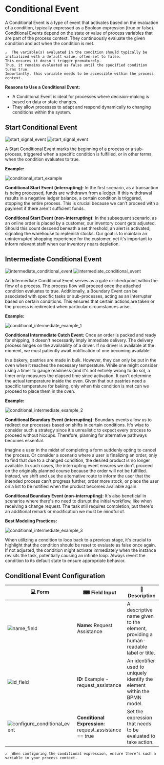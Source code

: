 # Conditional Event

A Conditional Event is a type of event that activates based on the evaluation of a condition, typically expressed as a Boolean expression (true or false).
Conditional Events depend on the state or value of process variables that are part of the process context.
They continuously evaluate the given condition and act when the condition is met.

```{admonition} Note
⚠  The variable(s) evaluated in the condition should typically be initialized with a default value, often set to false.
This ensures it doesn't trigger prematurely.
Thus, it remains evaluated as false until the specified condition turns true.
Importantly, this variable needs to be accessible within the process context.
```

**Reasons to Use a Conditional Event:**

- A Conditional Event is ideal for processes where decision-making is based on data or state changes.
- They allow processes to adapt and respond dynamically to changing conditions within the system.

## Start Conditional Event

![start_signal_event](/images/start_conditional_event.png)
![start_signal_event](/images/non_interrupting_conditional_start_event.png)

A Start Conditional Event marks the beginning of a process or a sub-process, triggered when a specific condition is fulfilled, or in other terms, when the condition evaluates to true.

**Example:**

![conditional_start_example](/images/conditional_start_example_1.png)

**Conditional Start Event (interrupting):**
In the first scenario, as a transaction is being processed, funds are withdrawn from a ledger.
If this withdrawal results in a negative ledger balance, a certain condition is triggered, stopping the entire process.
This is crucial because we can't proceed with a payment if there aren't sufficient funds.

**Conditional Start Event (non-interrupting):**
In the subsequent scenario, as an online order is placed by a customer, our inventory count gets adjusted.
Should this count descend beneath a set threshold, an alert is activated, signaling the warehouse to replenish stocks.
Our goal is to maintain an uninterrupted shopping experience for the customer, yet it's important to inform relevant staff when our inventory nears depletion.

## Intermediate Conditional Event

![intermediate_conditional_event](/images/intermediate_conditional_event.png)
![intermediate_conditional_event](/images/non_interrupting_intermediate_conditional_event.png)

An Intermediate Conditional Event serves as a gate or checkpoint within the flow of a process.
The process flow will proceed once the attached condition evaluates to true.
Additionally, a Boundary Event can be associated with specific tasks or sub-processes, acting as an interrupter based on certain conditions.
This ensures that certain actions are taken or the process is redirected when particular circumstances arise.

**Example:**

![conditional_intermediate_example_1](/images/conditional_intermediate_example_1.png)

**Conditional Intermediate Catch Event:**
Once an order is packed and ready for shipping, it doesn't necessarily imply immediate delivery.
The delivery process hinges on the availability of a driver.
If no driver is available at the moment, we must patiently await notification of one becoming available.

In a bakery, pastries are made in bulk.
However, they can only be put in the oven when it reaches the necessary temperature.
While one might consider using a timer to gauge readiness (and it's not entirely wrong to do so), a timer only measures the elapsed time since activation.
It can't determine the actual temperature inside the oven.
Given that our pastries need a specific temperature for baking, only when this condition is met can we proceed to place them in the oven.

**Example:**

![conditional_intermediate_example_2](/images/conditional_intermediate_example_2.png)

**Conditional Boundary Event (interrupting):**
Boundary events allow us to redirect our processes based on shifts in certain conditions.
It's wise to consider such a strategy since it's unrealistic to expect every process to proceed without hiccups.
Therefore, planning for alternative pathways becomes essential.

Imagine a user in the midst of completing a form suddenly opting to cancel the process.
Or consider a scenario where a user is finalizing an order, only to find that due to a changed condition, the desired product is no longer available.
In such cases, the interrupting event ensures we don't proceed on the originally planned course because the order will not be fulfilled.
Instead, we shift and use the alternative route to inform the user that the intended process can't progress further, order more stock, or place the user on a list to be notified when the product becomes available again.

**Conditional Boundary Event (non-interrupting):**
It's also beneficial in scenarios where there's no need to disrupt the initial workflow, like when receiving a change request.
The task still requires completion, but there's an additional remark or modification we must be mindful of.

**Best Modeling Practices:**

![conditional_intermediate_example_3](/images/conditional_intermediate_example_3.png)

When utilizing a condition to loop back to a previous stage, it's crucial to highlight that the condition should be reset to evaluate as false once again.
If not adjusted, the condition might activate immediately when the instance revisits the task, potentially causing an infinite loop.
Always revert the condition to its default state to ensure appropriate behavior.

## Conditional Event Configuration

| 💻 Form                                                                | ⌨ Field Input                                         | 📝 Description                                                                      |
| ---------------------------------------------------------------------- | ------------------------------------------------------ | ----------------------------------------------------------------------------------- |
| ![name_field](/images/name_field.png)                                   | **Name:** Request Assistance                           | A descriptive name given to the element, providing a human-readable label or title. |
| ![id_field](/images/id_field.png)                                       | **ID:** Example - request_assistance                   | An identifier used to uniquely identify the element within the BPMN model.          |
| ![configure_conditional_event](/images/configure_conditional_event.png) | **Conditional Expression:** request_assistance == true | Set the expression that needs to be evaluated to take action.                       |

```{admonition} Note
⚠  When configuring the conditional expression, ensure there's such a variable in your process context.
```

```{tags} reference, building_diagrams
```
